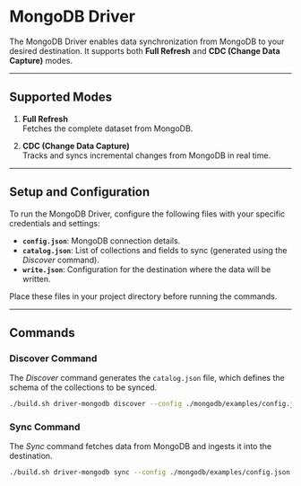# MongoDB Driver

The MongoDB Driver enables data synchronization from MongoDB to your desired destination. It supports both **Full Refresh** and **CDC (Change Data Capture)** modes.

---

## Supported Modes

1. **Full Refresh**  
   Fetches the complete dataset from MongoDB.

2. **CDC (Change Data Capture)**  
   Tracks and syncs incremental changes from MongoDB in real time.

---

## Setup and Configuration

To run the MongoDB Driver, configure the following files with your specific credentials and settings:

- **`config.json`**: MongoDB connection details.  
- **`catalog.json`**: List of collections and fields to sync (generated using the *Discover* command).  
- **`write.json`**: Configuration for the destination where the data will be written.

Place these files in your project directory before running the commands.

---

## Commands

### Discover Command

The *Discover* command generates the `catalog.json` file, which defines the schema of the collections to be synced.

```bash
./build.sh driver-mongodb discover --config ./mongodb/examples/config.json
```

### Sync Command

The *Sync* command fetches data from MongoDB and ingests it into the destination.

```bash
./build.sh driver-mongodb sync --config ./mongodb/examples/config.json --catalog ./mongodb/examples/catalog.json --destination ./mongodb/examples/write.json
```

